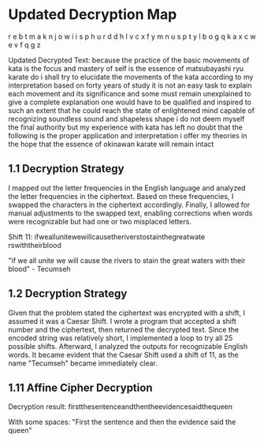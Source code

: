 # Updated Decryption Map

r                       e
b                       t
m                       a
k                       n
j                       o
w                       i
i                       s
p                       h
u                       r
d                       d
h                       l
v                       c
x                       f
y                       m
n                       u
s                       p
t                       y
l                       b
o                       g
q                       k
a                       x
c                       w
e                       v
f                       q
g                       z

Updated Decrypted Text:
because the practice of the basic movements of kata is
the focus and mastery of self is the essence of
matsubayashi ryu karate do i shall try to elucidate the
movements of the kata according to my interpretation
based on forty years of study
it is not an easy task to explain each movement and its
significance and some must remain unexplained to give a
complete explanation one would have to be qualified and
inspired to such an extent that he could reach the state
of enlightened mind capable of recognizing soundless
sound and shapeless shape i do not deem myself the final
authority but my experience with kata has left no doubt
that the following is the proper application and
interpretation i offer my theories in the hope that the
essence of okinawan karate will remain intact

## 1.1 Decryption Strategy

I mapped out the letter frequencies in the English language and analyzed the letter frequencies in the ciphertext. Based on these frequencies, I swapped the characters in the ciphertext accordingly. Finally, I allowed for manual adjustments to the swapped text, enabling corrections when words were recognizable but had one or two misplaced letters.

Shift 11:
ifweallunitewewillcausetheriverstostainthegreatwate
rswiththeirblood

"if we all unite we will cause the rivers to stain the great waters
with their blood" - Tecumseh

## 1.2 Decryption Strategy

Given that the problem stated the ciphertext was encrypted with a shift, I assumed it was a Caesar Shift. I wrote a program that accepted a shift number and the ciphertext, then returned the decrypted text. Since the encoded string was relatively short, I implemented a loop to try all 25 possible shifts. Afterward, I analyzed the outputs for recognizable English words. It became evident that the Caesar Shift used a shift of 11, as the name "Tecumseh" became immediately clear.

## 1.11 Affine Cipher Decryption

Decryption result: firstthesentenceandthentheevidencesaidthequeen

With some spaces: "First the sentence and then the evidence said the queen"

